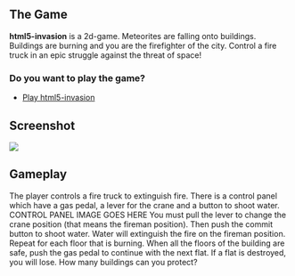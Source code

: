 ## The Game

**html5-invasion** is a 2d-game.
Meteorites are falling onto buildings. Buildings are burning and you are the firefighter of the city.
Control a fire truck in an epic struggle against the threat of space!

### Do you want to play the game?

* [Play html5-invasion](http://binary-sequence.github.com/game-off-2012/)

## Screenshot

<img src="http://i.imgur.com/lxZrD.png" style="border:0;">

## Gameplay

The player controls a fire truck to extinguish fire.
There is a control panel which have a gas pedal, a lever for the crane and a button to shoot water.
CONTROL PANEL IMAGE GOES HERE
You must pull the lever to change the crane position (that means the fireman position). Then push the commit button to shoot water. Water will extinguish the fire on the fireman position. Repeat for each floor that is burning.
When all the floors of the building are safe, push the gas pedal to continue with the next flat.
If a flat is destroyed, you will lose. How many buildings can you protect?
